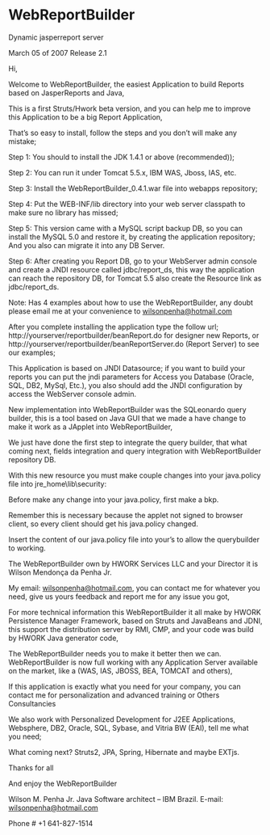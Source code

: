 # WebReportBuilder
Dynamic jasperreport server

March 05 of 2007
Release 2.1

Hi,

Welcome to WebReportBuilder, the easiest Application to build Reports based on JasperReports and Java, 

This is a first Struts/Hwork beta version, and you can help me to improve this Application to be a big Report Application,

That’s so easy to install, follow the steps and you don’t will make any mistake;

Step 1: You should to install the JDK 1.4.1 or above (recommended));

Step 2: You can run it under Tomcat 5.5.x, IBM WAS, Jboss, IAS, etc. 

Step 3: Install the WebReportBuilder_0.4.1.war file into webapps repository;

Step 4: Put the WEB-INF/lib directory into your web server classpath to make sure no library has missed;

Step 5: This version came with a MySQL script backup DB, so you can install the MySQL 5.0 and restore it, by creating the application repository; And you also can migrate it into any DB Server.

Step 6: After creating you Report DB, go to your WebServer admin console and create a JNDI resource called jdbc/report_ds, this way the application can reach the repository DB, for Tomcat 5.5 also create the Resource link as jdbc/report_ds.

Note: Has 4 examples about how to use the WebReportBuilder, any doubt please email me at your convenience to wilsonpenha@hotmail.com

After you complete installing the application type the follow url;
http://yourserver/reportbuilder/beanReport.do for designer new Reports, or 
http://yourserver/reportbuilder/beanReportServer.do (Report Server) to see our examples;


This Application is based on JNDI Datasource; if you want to build your reports you can put the jndi parameters for Access you Database (Oracle, SQL, DB2, MySql, Etc.), you also should add the JNDI configuration by access the WebServer console admin.

New implementation into WebReportBuilder was the SQLeonardo query builder, this is a tool based on Java GUI that we made a have change to make it work as a JApplet into WebReportBuilder, 

We just have done the first step to integrate the query builder, that what coming next, fields integration and query integration with WebReportBuilder repository DB.


With this new resource you must make couple changes into your java.policy file into jre_home\lib\security:

Before make any change into your java.policy, first make a bkp.

Remember this is necessary because the applet not signed to browser client, so every client should get his java.policy changed.

Insert the content of our java.policy file into your’s to allow the querybuilder to working.


The WebReportBuilder own by HWORK Services LLC and your Director it is Wilson Mendonça da Penha Jr.

My email: wilsonpenha@hotmail.com, you can contact me for whatever you need, give us yours feedback and report me for any issue you got,

For more technical information this WebReportBuilder it all make by 
HWORK Persistence Manager Framework, based on Struts and JavaBeans and JDNI, this support the distribution server by RMI, CMP, and your code was build by HWORK Java generator code, 

The WebReportBuilder needs you to make it better then we can.
WebReportBuilder is now full working with any Application Server available on the market, like a (WAS, IAS, JBOSS, BEA, TOMCAT and others),

If this application is exactly what you need for your company, you can contact me for personalization and advanced training or Others Consultancies 

We also work with Personalized Development for J2EE Applications, Websphere, DB2, Oracle, SQL, Sybase, and Vitria BW (EAI), tell me what you need;

What coming next? Struts2, JPA, Spring, Hibernate and maybe EXTjs.

Thanks for all

And enjoy the WebReportBuilder

Wilson M. Penha Jr.
Java Software architect – IBM Brazil.
E-mail: wilsonpenha@hotmail.com

Phone # +1 641-827-1514

